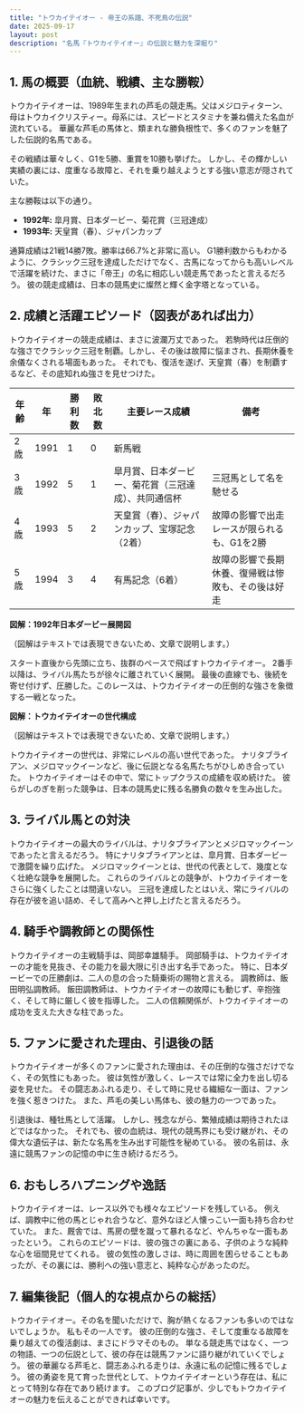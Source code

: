 ```yaml
---
title: "トウカイテイオー - 帝王の系譜、不死鳥の伝説"
date: 2025-09-17
layout: post
description: "名馬『トウカイテイオー』の伝説と魅力を深堀り"
---
```


## 1. 馬の概要（血統、戦績、主な勝鞍）

トウカイテイオーは、1989年生まれの芦毛の競走馬。父はメジロティターン、母はトウカイクリスティー。母系には、スピードとスタミナを兼ね備えた名血が流れている。  華麗な芦毛の馬体と、類まれな勝負根性で、多くのファンを魅了した伝説的名馬である。

その戦績は華々しく、G1を5勝、重賞を10勝も挙げた。  しかし、その輝かしい実績の裏には、度重なる故障と、それを乗り越えようとする強い意志が隠されていた。

主な勝鞍は以下の通り。

* **1992年:**  皐月賞、日本ダービー、菊花賞（三冠達成）
* **1993年:**  天皇賞（春）、ジャパンカップ

通算成績は21戦14勝7敗。勝率は66.7%と非常に高い。  G1勝利数からもわかるように、クラシック三冠を達成しただけでなく、古馬になってからも高いレベルで活躍を続けた、まさに「帝王」の名に相応しい競走馬であったと言えるだろう。  彼の競走成績は、日本の競馬史に燦然と輝く金字塔となっている。


## 2. 成績と活躍エピソード（図表があれば出力）

トウカイテイオーの競走成績は、まさに波瀾万丈であった。  若駒時代は圧倒的な強さでクラシック三冠を制覇。しかし、その後は故障に悩まされ、長期休養を余儀なくされる場面もあった。  それでも、復活を遂げ、天皇賞（春）を制覇するなど、その底知れぬ強さを見せつけた。

| 年齢 | 年 | 勝利数 | 敗北数 | 主要レース成績 | 備考 |
|---|---|---|---|---|---|
| 2歳 | 1991 | 1 | 0 | 新馬戦 | |
| 3歳 | 1992 | 5 | 1 | 皐月賞、日本ダービー、菊花賞（三冠達成）、共同通信杯 | 三冠馬として名を馳せる |
| 4歳 | 1993 | 5 | 2 | 天皇賞（春）、ジャパンカップ、宝塚記念（2着） | 故障の影響で出走レースが限られるも、G1を2勝 |
| 5歳 | 1994 | 3 | 4 | 有馬記念（6着） | 故障の影響で長期休養、復帰戦は惨敗も、その後は好走 |


**図解：1992年日本ダービー展開図**

（図解はテキストでは表現できないため、文章で説明します。）

スタート直後から先頭に立ち、抜群のペースで飛ばすトウカイテイオー。  2番手以降は、ライバル馬たちが徐々に離されていく展開。  最後の直線でも、後続を寄せ付けず、圧勝した。このレースは、トウカイテイオーの圧倒的な強さを象徴する一戦となった。


**図解：トウカイテイオーの世代構成**

（図解はテキストでは表現できないため、文章で説明します。）

トウカイテイオーの世代は、非常にレベルの高い世代であった。  ナリタブライアン、メジロマックイーンなど、後に伝説となる名馬たちがひしめき合っていた。  トウカイテイオーはその中で、常にトップクラスの成績を収め続けた。  彼らがしのぎを削った競争は、日本の競馬史に残る名勝負の数々を生み出した。


## 3. ライバル馬との対決

トウカイテイオーの最大のライバルは、ナリタブライアンとメジロマックイーンであったと言えるだろう。  特にナリタブライアンとは、皐月賞、日本ダービーで激闘を繰り広げた。  メジロマックイーンとは、世代の代表として、幾度となく壮絶な競争を展開した。  これらのライバルとの競争が、トウカイテイオーをさらに強くしたことは間違いない。  三冠を達成したとはいえ、常にライバルの存在が彼を追い詰め、そして高みへと押し上げたと言えるだろう。


## 4. 騎手や調教師との関係性

トウカイテイオーの主戦騎手は、岡部幸雄騎手。  岡部騎手は、トウカイテイオーの才能を見抜き、その能力を最大限に引き出す名手であった。  特に、日本ダービーでの圧勝劇は、二人の息の合った騎乗術の賜物と言える。  調教師は、飯田明弘調教師。  飯田調教師は、トウカイテイオーの故障にも動じず、辛抱強く、そして時に厳しく彼を指導した。  二人の信頼関係が、トウカイテイオーの成功を支えた大きな柱であった。


## 5. ファンに愛された理由、引退後の話

トウカイテイオーが多くのファンに愛された理由は、その圧倒的な強さだけでなく、その気性にもあった。  彼は気性が激しく、レースでは常に全力を出し切る姿を見せた。  その闘志あふれる走り、そして時に見せる繊細な一面は、ファンを強く惹きつけた。  また、芦毛の美しい馬体も、彼の魅力の一つであった。

引退後は、種牡馬として活躍。  しかし、残念ながら、繁殖成績は期待されたほどではなかった。  それでも、彼の血統は、現代の競馬界にも受け継がれ、その偉大な遺伝子は、新たな名馬を生み出す可能性を秘めている。  彼の名前は、永遠に競馬ファンの記憶の中に生き続けるだろう。


## 6. おもしろハプニングや逸話

トウカイテイオーは、レース以外でも様々なエピソードを残している。  例えば、調教中に他の馬とじゃれ合うなど、意外なほど人懐っこい一面も持ち合わせていた。  また、厩舎では、馬房の壁を蹴って暴れるなど、やんちゃな一面もあったという。  これらのエピソードは、彼の強さの裏にある、子供のような純粋な心を垣間見せてくれる。  彼の気性の激しさは、時に周囲を困らせることもあったが、その裏には、勝利への強い意志と、純粋な心があったのだ。


## 7. 編集後記（個人的な視点からの総括）

トウカイテイオー。その名を聞いただけで、胸が熱くなるファンも多いのではないでしょうか。  私もその一人です。  彼の圧倒的な強さ、そして度重なる故障を乗り越えての復活劇は、まさにドラマそのもの。  単なる競走馬ではなく、一つの物語、一つの伝説として、彼の存在は競馬ファンに語り継がれていくでしょう。  彼の華麗なる芦毛と、闘志あふれる走りは、永遠に私の記憶に残るでしょう。  彼の勇姿を見て育った世代として、トウカイテイオーという存在は、私にとって特別な存在であり続けます。  このブログ記事が、少しでもトウカイテイオーの魅力を伝えることができれば幸いです。
